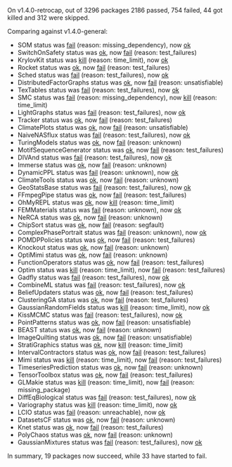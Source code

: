 On v1.4.0-retrocap, out of 3296 packages 2186 passed, 754 failed, 44 got killed and 312 were skipped.

Comparing against v1.4.0-general:
- SOM status was [fail](https://github.com/maleadt/retrocap_report/blob/master/SOM.master.log) (reason: missing_dependency), now [ok](https://github.com/maleadt/retrocap_report/blob/master/SOM.retrocap.log)
- SwitchOnSafety status was [ok](https://github.com/maleadt/retrocap_report/blob/master/SwitchOnSafety.master.log), now [fail](https://github.com/maleadt/retrocap_report/blob/master/SwitchOnSafety.retrocap.log) (reason: test_failures)
- KrylovKit status was [kill](https://github.com/maleadt/retrocap_report/blob/master/KrylovKit.master.log) (reason: time_limit), now [ok](https://github.com/maleadt/retrocap_report/blob/master/KrylovKit.retrocap.log)
- Rocket status was [ok](https://github.com/maleadt/retrocap_report/blob/master/Rocket.master.log), now [fail](https://github.com/maleadt/retrocap_report/blob/master/Rocket.retrocap.log) (reason: test_failures)
- Sched status was [fail](https://github.com/maleadt/retrocap_report/blob/master/Sched.master.log) (reason: test_failures), now [ok](https://github.com/maleadt/retrocap_report/blob/master/Sched.retrocap.log)
- DistributedFactorGraphs status was [ok](https://github.com/maleadt/retrocap_report/blob/master/DistributedFactorGraphs.master.log), now [fail](https://github.com/maleadt/retrocap_report/blob/master/DistributedFactorGraphs.retrocap.log) (reason: unsatisfiable)
- TexTables status was [fail](https://github.com/maleadt/retrocap_report/blob/master/TexTables.master.log) (reason: test_failures), now [ok](https://github.com/maleadt/retrocap_report/blob/master/TexTables.retrocap.log)
- SMC status was [fail](https://github.com/maleadt/retrocap_report/blob/master/SMC.master.log) (reason: missing_dependency), now [kill](https://github.com/maleadt/retrocap_report/blob/master/SMC.retrocap.log) (reason: time_limit)
- LightGraphs status was [fail](https://github.com/maleadt/retrocap_report/blob/master/LightGraphs.master.log) (reason: test_failures), now [ok](https://github.com/maleadt/retrocap_report/blob/master/LightGraphs.retrocap.log)
- Tracker status was [ok](https://github.com/maleadt/retrocap_report/blob/master/Tracker.master.log), now [fail](https://github.com/maleadt/retrocap_report/blob/master/Tracker.retrocap.log) (reason: test_failures)
- ClimatePlots status was [ok](https://github.com/maleadt/retrocap_report/blob/master/ClimatePlots.master.log), now [fail](https://github.com/maleadt/retrocap_report/blob/master/ClimatePlots.retrocap.log) (reason: unsatisfiable)
- NaiveNASflux status was [fail](https://github.com/maleadt/retrocap_report/blob/master/NaiveNASflux.master.log) (reason: test_failures), now [ok](https://github.com/maleadt/retrocap_report/blob/master/NaiveNASflux.retrocap.log)
- TuringModels status was [ok](https://github.com/maleadt/retrocap_report/blob/master/TuringModels.master.log), now [fail](https://github.com/maleadt/retrocap_report/blob/master/TuringModels.retrocap.log) (reason: unknown)
- MotifSequenceGenerator status was [ok](https://github.com/maleadt/retrocap_report/blob/master/MotifSequenceGenerator.master.log), now [fail](https://github.com/maleadt/retrocap_report/blob/master/MotifSequenceGenerator.retrocap.log) (reason: test_failures)
- DIVAnd status was [fail](https://github.com/maleadt/retrocap_report/blob/master/DIVAnd.master.log) (reason: test_failures), now [ok](https://github.com/maleadt/retrocap_report/blob/master/DIVAnd.retrocap.log)
- Immerse status was [ok](https://github.com/maleadt/retrocap_report/blob/master/Immerse.master.log), now [fail](https://github.com/maleadt/retrocap_report/blob/master/Immerse.retrocap.log) (reason: unknown)
- DynamicPPL status was [fail](https://github.com/maleadt/retrocap_report/blob/master/DynamicPPL.master.log) (reason: unknown), now [ok](https://github.com/maleadt/retrocap_report/blob/master/DynamicPPL.retrocap.log)
- ClimateTools status was [ok](https://github.com/maleadt/retrocap_report/blob/master/ClimateTools.master.log), now [fail](https://github.com/maleadt/retrocap_report/blob/master/ClimateTools.retrocap.log) (reason: unknown)
- GeoStatsBase status was [fail](https://github.com/maleadt/retrocap_report/blob/master/GeoStatsBase.master.log) (reason: test_failures), now [ok](https://github.com/maleadt/retrocap_report/blob/master/GeoStatsBase.retrocap.log)
- FFmpegPipe status was [ok](https://github.com/maleadt/retrocap_report/blob/master/FFmpegPipe.master.log), now [fail](https://github.com/maleadt/retrocap_report/blob/master/FFmpegPipe.retrocap.log) (reason: test_failures)
- OhMyREPL status was [ok](https://github.com/maleadt/retrocap_report/blob/master/OhMyREPL.master.log), now [kill](https://github.com/maleadt/retrocap_report/blob/master/OhMyREPL.retrocap.log) (reason: time_limit)
- FEMMaterials status was [fail](https://github.com/maleadt/retrocap_report/blob/master/FEMMaterials.master.log) (reason: unknown), now [ok](https://github.com/maleadt/retrocap_report/blob/master/FEMMaterials.retrocap.log)
- NeRCA status was [ok](https://github.com/maleadt/retrocap_report/blob/master/NeRCA.master.log), now [fail](https://github.com/maleadt/retrocap_report/blob/master/NeRCA.retrocap.log) (reason: unknown)
- ChipSort status was [ok](https://github.com/maleadt/retrocap_report/blob/master/ChipSort.master.log), now [fail](https://github.com/maleadt/retrocap_report/blob/master/ChipSort.retrocap.log) (reason: segfault)
- ComplexPhasePortrait status was [fail](https://github.com/maleadt/retrocap_report/blob/master/ComplexPhasePortrait.master.log) (reason: unknown), now [ok](https://github.com/maleadt/retrocap_report/blob/master/ComplexPhasePortrait.retrocap.log)
- POMDPPolicies status was [ok](https://github.com/maleadt/retrocap_report/blob/master/POMDPPolicies.master.log), now [fail](https://github.com/maleadt/retrocap_report/blob/master/POMDPPolicies.retrocap.log) (reason: test_failures)
- Knockout status was [ok](https://github.com/maleadt/retrocap_report/blob/master/Knockout.master.log), now [fail](https://github.com/maleadt/retrocap_report/blob/master/Knockout.retrocap.log) (reason: unknown)
- OptiMimi status was [ok](https://github.com/maleadt/retrocap_report/blob/master/OptiMimi.master.log), now [fail](https://github.com/maleadt/retrocap_report/blob/master/OptiMimi.retrocap.log) (reason: unknown)
- FunctionOperators status was [ok](https://github.com/maleadt/retrocap_report/blob/master/FunctionOperators.master.log), now [fail](https://github.com/maleadt/retrocap_report/blob/master/FunctionOperators.retrocap.log) (reason: test_failures)
- Optim status was [kill](https://github.com/maleadt/retrocap_report/blob/master/Optim.master.log) (reason: time_limit), now [fail](https://github.com/maleadt/retrocap_report/blob/master/Optim.retrocap.log) (reason: test_failures)
- Gadfly status was [fail](https://github.com/maleadt/retrocap_report/blob/master/Gadfly.master.log) (reason: test_failures), now [ok](https://github.com/maleadt/retrocap_report/blob/master/Gadfly.retrocap.log)
- CombineML status was [fail](https://github.com/maleadt/retrocap_report/blob/master/CombineML.master.log) (reason: test_failures), now [ok](https://github.com/maleadt/retrocap_report/blob/master/CombineML.retrocap.log)
- BeliefUpdaters status was [ok](https://github.com/maleadt/retrocap_report/blob/master/BeliefUpdaters.master.log), now [fail](https://github.com/maleadt/retrocap_report/blob/master/BeliefUpdaters.retrocap.log) (reason: test_failures)
- ClusteringGA status was [ok](https://github.com/maleadt/retrocap_report/blob/master/ClusteringGA.master.log), now [fail](https://github.com/maleadt/retrocap_report/blob/master/ClusteringGA.retrocap.log) (reason: test_failures)
- GaussianRandomFields status was [kill](https://github.com/maleadt/retrocap_report/blob/master/GaussianRandomFields.master.log) (reason: time_limit), now [ok](https://github.com/maleadt/retrocap_report/blob/master/GaussianRandomFields.retrocap.log)
- KissMCMC status was [fail](https://github.com/maleadt/retrocap_report/blob/master/KissMCMC.master.log) (reason: test_failures), now [ok](https://github.com/maleadt/retrocap_report/blob/master/KissMCMC.retrocap.log)
- PointPatterns status was [ok](https://github.com/maleadt/retrocap_report/blob/master/PointPatterns.master.log), now [fail](https://github.com/maleadt/retrocap_report/blob/master/PointPatterns.retrocap.log) (reason: unsatisfiable)
- BEAST status was [ok](https://github.com/maleadt/retrocap_report/blob/master/BEAST.master.log), now [fail](https://github.com/maleadt/retrocap_report/blob/master/BEAST.retrocap.log) (reason: unknown)
- ImageQuilting status was [ok](https://github.com/maleadt/retrocap_report/blob/master/ImageQuilting.master.log), now [fail](https://github.com/maleadt/retrocap_report/blob/master/ImageQuilting.retrocap.log) (reason: unsatisfiable)
- StratiGraphics status was [ok](https://github.com/maleadt/retrocap_report/blob/master/StratiGraphics.master.log), now [kill](https://github.com/maleadt/retrocap_report/blob/master/StratiGraphics.retrocap.log) (reason: time_limit)
- IntervalContractors status was [ok](https://github.com/maleadt/retrocap_report/blob/master/IntervalContractors.master.log), now [fail](https://github.com/maleadt/retrocap_report/blob/master/IntervalContractors.retrocap.log) (reason: test_failures)
- Mimi status was [kill](https://github.com/maleadt/retrocap_report/blob/master/Mimi.master.log) (reason: time_limit), now [fail](https://github.com/maleadt/retrocap_report/blob/master/Mimi.retrocap.log) (reason: test_failures)
- TimeseriesPrediction status was [ok](https://github.com/maleadt/retrocap_report/blob/master/TimeseriesPrediction.master.log), now [fail](https://github.com/maleadt/retrocap_report/blob/master/TimeseriesPrediction.retrocap.log) (reason: unknown)
- TensorToolbox status was [ok](https://github.com/maleadt/retrocap_report/blob/master/TensorToolbox.master.log), now [fail](https://github.com/maleadt/retrocap_report/blob/master/TensorToolbox.retrocap.log) (reason: test_failures)
- GLMakie status was [kill](https://github.com/maleadt/retrocap_report/blob/master/GLMakie.master.log) (reason: time_limit), now [fail](https://github.com/maleadt/retrocap_report/blob/master/GLMakie.retrocap.log) (reason: missing_package)
- DiffEqBiological status was [fail](https://github.com/maleadt/retrocap_report/blob/master/DiffEqBiological.master.log) (reason: test_failures), now [ok](https://github.com/maleadt/retrocap_report/blob/master/DiffEqBiological.retrocap.log)
- Variography status was [kill](https://github.com/maleadt/retrocap_report/blob/master/Variography.master.log) (reason: time_limit), now [ok](https://github.com/maleadt/retrocap_report/blob/master/Variography.retrocap.log)
- LCIO status was [fail](https://github.com/maleadt/retrocap_report/blob/master/LCIO.master.log) (reason: unreachable), now [ok](https://github.com/maleadt/retrocap_report/blob/master/LCIO.retrocap.log)
- DatasetsCF status was [ok](https://github.com/maleadt/retrocap_report/blob/master/DatasetsCF.master.log), now [fail](https://github.com/maleadt/retrocap_report/blob/master/DatasetsCF.retrocap.log) (reason: unknown)
- Knet status was [ok](https://github.com/maleadt/retrocap_report/blob/master/Knet.master.log), now [fail](https://github.com/maleadt/retrocap_report/blob/master/Knet.retrocap.log) (reason: test_failures)
- PolyChaos status was [ok](https://github.com/maleadt/retrocap_report/blob/master/PolyChaos.master.log), now [fail](https://github.com/maleadt/retrocap_report/blob/master/PolyChaos.retrocap.log) (reason: unknown)
- GaussianMixtures status was [fail](https://github.com/maleadt/retrocap_report/blob/master/GaussianMixtures.master.log) (reason: test_failures), now [ok](https://github.com/maleadt/retrocap_report/blob/master/GaussianMixtures.retrocap.log)

In summary, 19 packages now succeed, while 33 have started to fail.
